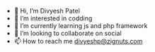 - 👋 Hi, I’m Divyesh Patel
- 👀 I’m interested in codding
- 🌱 I’m currently learning js and php framework
- 💞️ I’m looking to collaborate on social
- 📫 How to reach me divyeshp@zignuts.com

<!---
divyesh-zignuts/divyesh-zignuts is a ✨ special ✨ repository because its `README.md` (this file) appears on your GitHub profile.
You can click the Preview link to take a look at your changes.
--->
